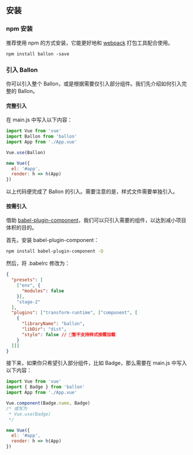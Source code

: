 ## 安装

### npm 安装
推荐使用 npm 的方式安装，它能更好地和 [webpack](https://webpack.js.org/) 打包工具配合使用。

```shell
npm install ballon -save
```

### 引入 Ballon

你可以引入整个 Ballon，或是根据需要仅引入部分组件。我们先介绍如何引入完整的 Ballon。

#### 完整引入

在 main.js 中写入以下内容：
```javascript
import Vue from 'vue'
import Ballon from 'ballon'
import App from './App.vue'

Vue.use(Ballon)

new Vue({
  el: '#app',
  render: h => h(App)
})
```
以上代码便完成了 Ballon 的引入。需要注意的是，样式文件需要单独引入。

#### 按需引入

借助 [babel-plugin-component](https://github.com/QingWei-Li/babel-plugin-component)，我们可以只引入需要的组件，以达到减小项目体积的目的。

首先，安装 babel-plugin-component：

```bash
npm install babel-plugin-component -D
```

然后，将 .babelrc 修改为：
```json
{
  "presets": [
    ["env", {
      "modules": false
    }],
    "stage-2"
  ],
  "plugins": ["transform-runtime", ["component", [
    {
      "libraryName": "ballon",
      "libDir": "dist",
      "style": false // 暂不支持样式按需加载
    }
  ]]]
}

```

接下来，如果你只希望引入部分组件，比如 Badge，那么需要在 main.js 中写入以下内容：

```javascript
import Vue from 'vue'
import { Badge } from 'ballon'
import App from './App.vue'

Vue.component(Badge.name, Badge)
/* 或写为
 * Vue.use(Badge)
 */

new Vue({
  el: '#app',
  render: h => h(App)
})
```
